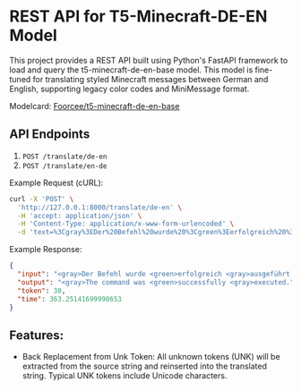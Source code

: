 # REST API for T5-Minecraft-DE-EN Model

This project provides a REST API built using Python's FastAPI framework to load and query the t5-minecraft-de-en-base model. 
This model is fine-tuned for translating styled Minecraft messages between German and English, supporting legacy color codes and MiniMessage format.

Modelcard: [Foorcee/t5-minecraft-de-en-base](https://huggingface.co/Foorcee/t5-minecraft-de-en-base)

## API Endpoints

1. `POST /translate/de-en`
2. `POST /translate/en-de`

Example Request (cURL):
```bash
curl -X 'POST' \
  'http://127.0.0.1:8000/translate/de-en' \
  -H 'accept: application/json' \
  -H 'Content-Type: application/x-www-form-urlencoded' \
  -d 'text=%3Cgray%3EDer%20Befehl%20wurde%20%3Cgreen%3Eerfolgreich%20%3Cgray%3Eausgef%C3%BChrt.'
```

Example Response:
```json
{
  "input": "<gray>Der Befehl wurde <green>erfolgreich <gray>ausgeführt.",
  "output": "<gray>The command was <green>successfully <gray>executed.",
  "token": 30,
  "time": 363.25141699998653
}
```

## Features:
 - Back Replacement from Unk Token: All unknown tokens (UNK) will be extracted from the source string and reinserted into the translated string. Typical UNK tokens include Unicode characters.

